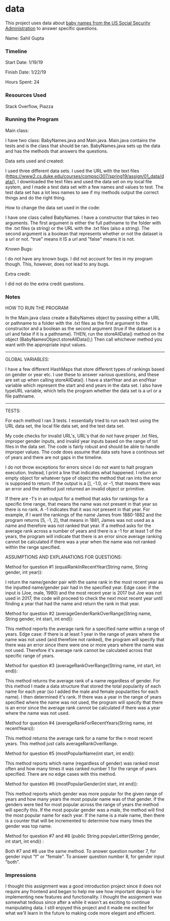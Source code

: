 data
====

This project uses data about [baby names from the US Social Security Administration](https://www.ssa.gov/oact/babynames/limits.html) to answer specific questions. 

Name: Sahil Gupta

### Timeline

Start Date: 1/19/19

Finish Date: 1/22/19

Hours Spent: 24

### Resources Used

Stack Overflow, Piazza

### Running the Program

Main class: 

I have two class: BabyNames.java and Main.java. Main.java contains the tests and is the class that should be ran.
BabyNames.java sets up the data and has the methods that answers the questions.

Data sets used and created: 

I used three different data sets. I used the URL with the 
text files (https://www2.cs.duke.edu/courses/compsci307/spring19/assign/01_data/data/), 
I downloaded the text files and used the data set on my local file system, and I made a test data set
with a few names and values to test. The test data set has a lot less names to see if my methods output the correct
things and do the right thing.

How to change the data set used in the code: 

I have one class called BabyNames. I have a constructor that takes in two arguments. 
The first argument is either the full pathname to the folder with the .txt files (a string) or
the URL with the .txt files (also a string). The second argument is a boolean that represents whether or not the 
dataset is a url or not. "true" means it IS a url and "false" means it is not. 

Known Bugs:

I do not have any known bugs. I did not account for ties in my program though. This, however, does not lead to any
bugs.

Extra credit:

I did not do the extra credit questions.


### Notes

HOW TO RUN THE PROGRAM:

In the Main.java class create a BabyNames object by passing either a URL or pathname to a folder with the .txt files
as the first argument to the constructor and a boolean as the second argument (true if the dataset is a url and false
if it is a pathname). THEN, run the storeAllData() method on the object (BabyNamesObject.storeAllData();) Then call
whichever method you want with the appropriate input values.

-----------------------------------

GLOBAL VARIABLES:

I have a few different HashMaps that store different types of rankings based on gender or year etc. I use these 
to answer various questions, and these are set up when calling storeAllData(). I have a startYear and an endYear variable
which represent the start and end years in the data set. I also have typeURL variable, which tells the program
whether the data set is a url or a file pathname. 

-----------------------------------

TESTS:

For each method I ran 3 tests. I essentially tried to run each test using the URL data set, the local file data set, 
and the test data set.

My code checks for invalid URL's, URL's that do not have proper .txt files, improper gender inputs, and invalid year
inputs based on the range of txt files in the data set. The code is fairly robust and should be able to handle 
improper values. The code does assume that data sets have a continous set of years and there are not gaps in the timeline.

I do not throw exceptions for errors since I do not want to halt program execution. Instead, I print a line
that indicates what happened. I return an empty object for whatever type of object the method that ran into the error
is supposed to return. If the output is a [], -1.0, or -1, that means there was an error and the method just returned 
an invalid object or primitive. 

If there are -1's in an output for a method that asks for rankings for a specific
time range, that means the name was not present in that year so there is no rank. A -1 indicates that it was not 
present in that year. For example, if I want the rankings of the name James from 1880-1882 and the program returns
[5, -1, 2], that means in 1881, James was not used as a name and therefore was not ranked that year. If a method asks
for the average rank across a number of years and there is a -1 for at least 1 of the years, the program will
indicate that there is an error since average ranking cannot be calculated if there was a year when the name was not
ranked within the range specified.

ASSUMPTIONS AND EXPLANATIONS FOR QUESTIONS:

Method for question #1 (equalRankInRecentYear(String name, String gender, int year)):

I return the name/gender pair with the same rank in the most recent year as the inputted name/gender pair 
had in the specified year. Edge case: if the input is (Joe, male, 1980) and the most recent year is 2017 but
Joe was not used in 2017, the code will proceed to check the next most recent year until finding a year that had the 
name and return the rank in that year.

Method for question #2 (averageGenderRankOverRange(String name, String gender, int start, int end)):

This method reports the average rank for a specified name within a range of years. Edge case: if there is at least
1 year in the range of years where the name was not used (and therefore not ranked), the program will specify that 
there was an error since there were one or more years where the name was not used. Therefore it's average rank
cannot be calculated across that specific range of years.

Method for question #3 (averageRankOverRange(String name, int start, int end)):

This method returns the average rank of a name regardless of gender. For this method I made a data structure
that stored the total popularity of each name for each year (so I added the male and female popularities for each name).
I then determined it's rank. If there was a year in the range of years specified where the name was not used, the
program will specify that there is an error since the average rank cannot be calculated if there was a year where
the name was not used.

Method for question #4 (averageRankForRecentYears(String name, int recentYears)):

This method returns the average rank for a name for the n most recent years. This method just calls
averageRankOverRange. 

Method for question #5 (mostPopularName(int start, int end)):

This method reports which name (regardless of gender) was ranked most often and how many times it was ranked 
 number 1 for the range of years specified. There are no edge cases with this method.
 
Method for question #6 (mostPopularGender(int start, int end)):
 
 This method reports which gender was more popular for the given range of years and how many years
 the most popular name was of that gender. If the genders were tied for most popular across the range of 
 years the method will specify this. If the most popular gender was a male, the method will find the most popular
 name for each year. If the name is a male name, then there is a counter that will be incremented to determine
 how many times the gender was top name.
 
 Method for question #7 and #8 (public String popularLetter(String gender, int start, int end)) :
 
 Both #7 and #8 use the same method. To answer question number 7, for gender input "f" or "female". To answer question
 number 8, for gender input "both".

### Impressions

I thought this assignment was a good introduction project since it does not require any frontend and began to help
me see how important design is for implementing new features and functionality. I thought the assignment was somewhat
tedious since after a while it wasn't as exciting to continue manipulating data. I still enjoyed this project and it
made me excited for what we'll learn in the future to making code more elegant and efficient. 